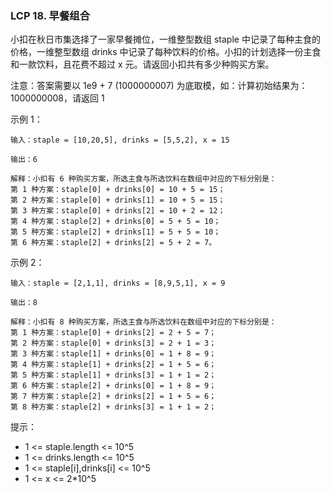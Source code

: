### LCP 18. 早餐组合
小扣在秋日市集选择了一家早餐摊位，一维整型数组 staple 中记录了每种主食的价格，一维整型数组 drinks 中记录了每种饮料的价格。小扣的计划选择一份主食和一款饮料，且花费不超过 x 元。请返回小扣共有多少种购买方案。

注意：答案需要以 1e9 + 7 (1000000007) 为底取模，如：计算初始结果为：1000000008，请返回 1

示例 1：

    输入：staple = [10,20,5], drinks = [5,5,2], x = 15

    输出：6

    解释：小扣有 6 种购买方案，所选主食与所选饮料在数组中对应的下标分别是：
    第 1 种方案：staple[0] + drinks[0] = 10 + 5 = 15；
    第 2 种方案：staple[0] + drinks[1] = 10 + 5 = 15；
    第 3 种方案：staple[0] + drinks[2] = 10 + 2 = 12；
    第 4 种方案：staple[2] + drinks[0] = 5 + 5 = 10；
    第 5 种方案：staple[2] + drinks[1] = 5 + 5 = 10；
    第 6 种方案：staple[2] + drinks[2] = 5 + 2 = 7。

示例 2：

    输入：staple = [2,1,1], drinks = [8,9,5,1], x = 9

    输出：8

    解释：小扣有 8 种购买方案，所选主食与所选饮料在数组中对应的下标分别是：
    第 1 种方案：staple[0] + drinks[2] = 2 + 5 = 7；
    第 2 种方案：staple[0] + drinks[3] = 2 + 1 = 3；
    第 3 种方案：staple[1] + drinks[0] = 1 + 8 = 9；
    第 4 种方案：staple[1] + drinks[2] = 1 + 5 = 6；
    第 5 种方案：staple[1] + drinks[3] = 1 + 1 = 2；
    第 6 种方案：staple[2] + drinks[0] = 1 + 8 = 9；
    第 7 种方案：staple[2] + drinks[2] = 1 + 5 = 6；
    第 8 种方案：staple[2] + drinks[3] = 1 + 1 = 2；

提示：

* 1 <= staple.length <= 10^5
* 1 <= drinks.length <= 10^5
* 1 <= staple[i],drinks[i] <= 10^5
* 1 <= x <= 2*10^5
